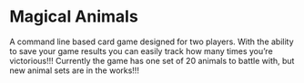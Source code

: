 

# Magical Animals
A command line based card game designed for two players. With the
ability to save your game results you can easily track how many times you’re victorious!!!
Currently the game has one set of 20 animals to battle with, but new animal sets are in the
works!!!
